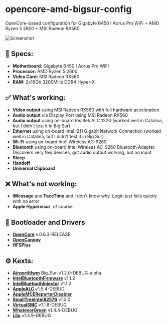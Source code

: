 # opencore-amd-bigsur-config
OpenCore-based configuration for Gigabyte B450 I Aorus Pro WiFi + AMD Ryzen 5 2600 + MSI Radeon RX560

![Screenshot](https://i.imgur.com/t0rcchJ.png)

## 📝 Specs:
* **Motherboard:** Gigabyte B450 I Aorus Pro WiFi
* **Processor:** AMD Ryzen 5 2600
* **Video Card:** MSI Radeon RX560
* **RAM:** 2x16Gb 3200MHz DDR4 Hyper-X

## ✅ What's working:
* **Video output** using MSI Radeon RX560 with full hardware acceleration
* **Audio output** via Display Port using MSI Radeon RX560
* **Audio output** using on-board Realtek ALC 1220 (worked well in Catalina, but I didn't test it in Big Sur)
* **Ethernet** using on-board Intel I211 Gigabit Network Connection (worked well in Catalina, but I didn't test it in Big Sur)
* **Wi-Fi** using on-board Intel Wireless AC-9260
* **Bluetooth** using on-board Intel Wireless AC-9260 Bluetooth Adapter. Discovers very few devices, got audio output working, but no input
* **Sleep**
* **Handoff**
* **Universal Clipboard**

## ❌ What's not working:
* **iMessage** and **FaceTime** and I don't know why. Login just fails quietly with no error
* **Apple Hypervisor**, of course

## 🚀 Bootloader and Drivers
* [**OpenCore**](https://github.com/acidanthera/OpenCorePkg) v.0.6.3-RELEASE
* [**OpenCanopy**](https://github.com/acidanthera/OpenCorePkg)
* **HFSPlus**

## ⚙️ Kexts:
* [**AirportItlwm**](https://github.com/OpenIntelWireless/itlwm) Big_Sur-v1.2.0-DEBUG-alpha
* [**IntelBluetoothFirmware**](https://github.com/OpenIntelWireless/IntelBluetoothFirmware) v1.1.2
* [**IntelBluetoothInjector**](https://github.com/OpenIntelWireless/IntelBluetoothFirmware) v1.1.2
* [**AppleALC**](https://github.com/acidanthera/AppleALC) v1.5.4-DEBUG
* [**AppleMCEReporterDisabler**](https://github.com/AMD-OSX/AMD_Vanilla)
* [**SmallTreeIntel82576**](https://github.com/khronokernel/SmallTree-I211-AT-patch) v1.3.0
* [**VirtualSMC**](https://github.com/acidanthera/VirtualSMC) v1.1.8-DEBUG
* [**WhateverGreen**](https://github.com/acidanthera/WhateverGreen) v1.4.4-DEBUG
* [**Lilu**](https://github.com/acidanthera/Lilu) v1.4.9-DEBUG

